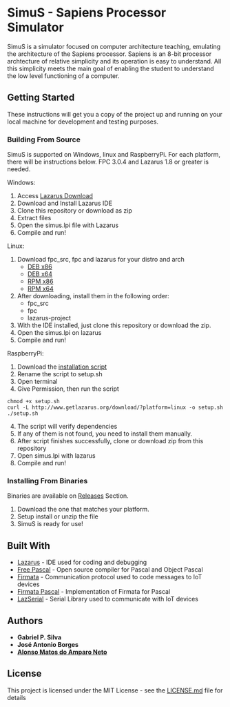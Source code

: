 # SimuS - Sapiens Processor Simulator

SimuS is a simulator focused on computer architecture teaching, emulating the architecture of the Sapiens processor. Sapiens is an 8-bit processor archtecture of relative simplicity and its operation is easy to understand. All this simplicity meets the main goal of enabling the student to understand the low level functioning of a computer.

## Getting Started

These instructions will get you a copy of the project up and running on your local machine for development and testing purposes.

### Building From Source

SimuS is supported on Windows, linux and RaspberryPi. For each platform, there will be instructions below.
FPC 3.0.4 and Lazarus 1.8 or greater is needed.

Windows:

1. Access [Lazarus Download](https://www.lazarus-ide.org/index.php?page=downloads)
2. Download and Install Lazarus IDE
3. Clone this repository or download as zip
4. Extract files
5. Open the simus.lpi file with Lazarus
6. Compile and run!

Linux:

1. Download fpc_src, fpc and lazarus for your distro and arch
   * [DEB x86](https://sourceforge.net/projects/lazarus/files/Lazarus%20Linux%20i386%20DEB/Lazarus%201.8.2/)
   * [DEB x64](https://sourceforge.net/projects/lazarus/files/Lazarus%20Linux%20amd64%20DEB/Lazarus%201.8.2/)
   * [RPM x86](https://sourceforge.net/projects/lazarus/files/Lazarus%20Linux%20i386%20RPM/Lazarus%201.8.2/)
   * [RPM x64](https://sourceforge.net/projects/lazarus/files/Lazarus%20Linux%20x86_64%20RPM/Lazarus%201.8.2/)
2. After downloading, install them in the following order:
   * fpc_src
   * fpc
   * lazarus-project
3. With the IDE installed, just clone this repository or download the zip.
4. Open the simus.lpi on lazarus
5. Compile and run!

RaspberryPi:

1. Download the [installation script](https://github.com/sysrpl/Codebot.Setup/blob/master/raspberry/install.fpc-3.0.raspberry.sh)
2. Rename the script to setup.sh
2. Open terminal
3. Give Permission, then run the script
```
chmod +x setup.sh
curl -L http://www.getlazarus.org/download/?platform=linux -o setup.sh
./setup.sh
```
4. The script will verify dependencies
5. If any of them is not found, you need to install them manually.
6. After script finishes successfully, clone or download zip from this repository
7. Open simus.lpi with lazarus
8. Compile and run!

### Installing From Binaries

Binaries are available on [Releases](https://github.com/sottam/simus/releases) Section.
1. Download the one that matches your platform.
2. Setup install or unzip the file
3. SimuS is ready for use!

## Built With

* [Lazarus](https://www.lazarus-ide.org/) - IDE used for coding and debugging
* [Free Pascal](https://www.freepascal.org/) - Open source compiler for Pascal and Object Pascal 
* [Firmata](https://github.com/firmata/protocol) - Communication protocol used to code messages to IoT devices
* [Firmata Pascal](https://github.com/sottam/FirmataPascal) - Implementation of Firmata for Pascal
* [LazSerial](https://github.com/JurassicPork/TLazSerial) - Serial Library used to communicate with IoT devices

## Authors

* **Gabriel P. Silva** 
* **José Antonio Borges**
* [**Alonso Matos do Amparo Neto**](https://github.com/sottam)

## License

This project is licensed under the MIT License - see the [LICENSE.md](LICENSE.md) file for details


